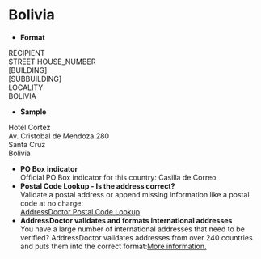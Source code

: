 Bolivia
=======

- **Format**

RECIPIENT  
STREET HOUSE_NUMBER  
[BUILDING]  
[SUBBUILDING]  
LOCALITY  
BOLIVIA
- **Sample**

Hotel Cortez  
Av. Cristobal de Mendoza 280  
Santa Cruz  
Bolivia
- **PO Box indicator**  
Official PO Box indicator for this country: Casilla de Correo
- **Postal Code Lookup - Is the address correct?**  
Validate a postal address or append missing information like a postal code at no charge:  
[AddressDoctor Postal Code Lookup](http://lookup.addressdoctor.com/lookup/default.aspx?lang=en&country=BOL)
- **AddressDoctor validates and formats international addresses**  
You have a large number of international addresses that need to be verified? AddressDoctor validates addresses from over 240 countries and puts them into the correct format:[More information.](index.php?id=31&L=1)